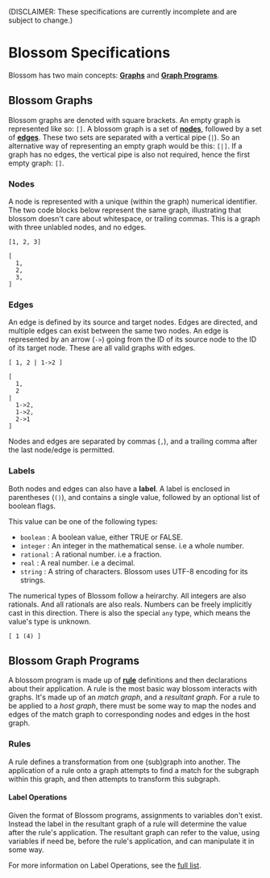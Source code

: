 (DISCLAIMER: These specifications are currently incomplete and are subject to change.)

# Blossom Specifications

Blossom has two main concepts: [**Graphs**](#blossom-graphs) and [**Graph Programs**](#blossom-graph-programs).

## Blossom Graphs

Blossom graphs are denoted with square brackets. An empty graph is represented like so: `[]`.
A blossom graph is a set of [**nodes**](#nodes), followed by a set of [**edges**](#edges). These two sets are separated with a vertical pipe (`|`).
So an alternative way of representing an empty graph would be this: `[|]`. If a graph has no edges, the vertical pipe is also not required, hence the first empty graph: `[]`.

### Nodes 

A node is represented with a unique (within the graph) numerical identifier. 
The two code blocks below represent the same graph, illustrating that blossom doesn't care about whitespace, or trailing commas.
This is a graph with three unlabled nodes, and no edges.

```blsm
[1, 2, 3]
```


```blsm
[
  1, 
  2, 
  3,
]
```

### Edges

An edge is defined by its source and target nodes. Edges are directed, and multiple edges can exist between the same two nodes. An edge is represented by an arrow (`->`) going from the ID of its source node to the ID of its target node. These are all valid graphs with edges.

```blsm
[ 1, 2 | 1->2 ]
```

```blsm
[ 
  1, 
  2 
| 
  1->2, 
  1->2, 
  2->1 
]
```

Nodes and edges are separated by commas (`,`), and a trailing comma after the last node/edge is permitted.

### Labels

Both nodes and edges can also have a **label**.
A label is enclosed in parentheses (`()`), and contains a single value, followed by an optional list of boolean flags.

This value can be one of the following types:

  * `boolean` : A boolean value, either TRUE or FALSE.
  * `integer` : An integer in the mathematical sense. i.e a whole number.
  * `rational` : A rational number. i.e a fraction.
  * `real` : A real number. i.e a decimal.
  * `string` : A string of characters. Blossom uses UTF-8 encoding for its strings.
  
The numerical types of Blossom follow a heirarchy. All integers are also rationals. And all rationals are also reals. Numbers can be freely implicitly cast in this direction.
There is also the special `any` type, which means the value's type is unknown.

```blsm
[ 1 (4) ]
```

## Blossom Graph Programs

A blossom program is made up of [**rule**](#rules) definitions and then declarations about their application. 
A rule is the most basic way blossom interacts with graphs. It's made up of an *match graph*, and a *resultant graph*. 
For a rule to be applied to a *host graph*, there must be some way to map the nodes and edges of the match graph to corresponding nodes and edges in the host graph.

### Rules

A rule defines a transformation from one (sub)graph into another. The application of a rule onto a graph attempts to find a match for the subgraph within this graph, and then attempts to transform this subgraph.

#### Label Operations

Given the format of Blossom programs, assignments to variables don't exist. Instead the label in the resultant graph of a rule will determine the value after the rule's application. The resultant graph can refer to the value, using variables if need be, before the rule's application, and can manipulate it in some way.

For more information on Label Operations, see the [full list](https://github.com/blossom-lang/blossom/blob/master/spec/label_operations.md#label-operations).

